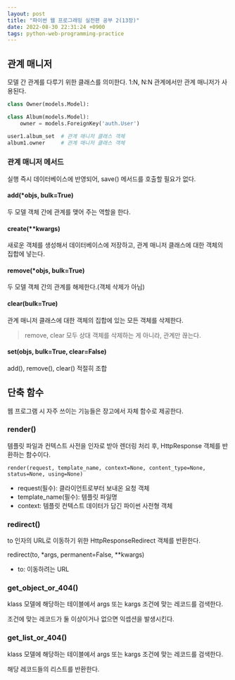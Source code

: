 ```yaml
---
layout: post
title: "파이썬 웹 프로그래밍 실전편 공부 2(13장)"
date: 2022-08-30 22:31:24 +0900
tags: python-web-programming-practice
---
```


## 관계 매니저

모델 간 관계를 다루기 위한 클래스를 의미한다. 1:N, N:N 관계에서만 관계 매니저가 사용된다.

```python
class Owner(models.Model):

class Album(models.Model):
    owner = models.ForeignKey('auth.User')

user1.album_set  # 관계 매니저 클래스 객체
album1.owner     # 관계 매니저 클래스 객체
```

### 관계 매니저 메서드

실행 즉시 데이터베이스에 반영되어, save() 메서드를 호출할 필요가 없다.

#### add(\*objs, bulk=True)

두 모델 객체 간에 관계를 맺어 주는 역할을 한다.

#### create(\*\*kwargs)

새로운 객체를 생성해서 데이터베이스에 저장하고, 관계 매니저 클래스에 대한 객체의 집합에 넣는다.

#### remove(\*objs, bulk=True)

두 모델 객체 간의 관계를 해제한다.(객체 삭제가 아님)

#### clear(bulk=True)

관계 매니저 클래스에 대한 객체의 집합에 있는 모든 객체를 삭제한다.

> remove, clear 모두 상대 객체를 삭제하는 게 아니라, 관계만 끊는다.

#### set(objs, bulk=True, clear=False)

add(), remove(), clear() 적절히 조합

## 단축 함수

웹 프로그램 시 자주 쓰이는 기능들은 장고에서 자체 함수로 제공한다.

### render()

템플릿 파일과 컨텍스트 사전을 인자로 받아 렌더링 처리 후, HttpResponse 객체를 반환하는 함수이다.

`render(request, template_name, context=None, content_type=None, status=None, using=None)`

- request(필수): 클라이언트로부터 보내온 요청 객체
- template_name(필수): 템플릿 파일명
- context: 템플릿 컨텍스트 데이터가 담긴 파이썬 사전형 객체

### redirect()

to 인자의 URL로 이동하기 위한 HttpResponseRedirect 객체를 반환한다.

redirect(to, \*args, permanent=False, \*\*kwargs)

- to: 이동하려는 URL

### get_object_or_404()

klass 모델에 해당하는 테이블에서 args 또는 kargs 조건에 맞는 레코드를 검색한다.

조건에 맞는 레코드가 둘 이상이거나 없으면 익셉션을 발생시킨다.

### get_list_or_404()

klass 모델에 해당하는 테이블에서 args 또는 kargs 조건에 맞는 레코드를 검색한다.

해당 레코드들의 리스트를 반환한다.
